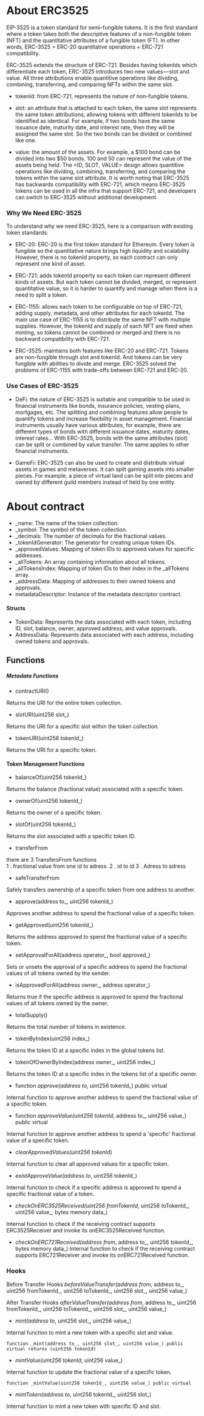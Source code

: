 # About ERC3525

EIP-3525 is a token standard for semi-fungible tokens. It is the first standard where a token takes both the descriptive features of a non-fungible token (NFT) and the quantitative attributes of a fungible token (FT). In other words, ERC-3525 = ERC-20 quantitative operations + ERC-721 compatibility.

ERC-3525 extends the structure of ERC-721. Besides having tokenIds which differentiate each token, ERC-3525 introduces two new values — slot and value. All three attributions enable quantitive operations like dividing, combining, transferring, and comparing NFTs within the same slot.

* tokenId: from ERC-721, represents the nature of non-fungible tokens.

* slot: an attribute that is attached to each token, the same slot represents the same token attributions, allowing tokens with different tokenIds to be identified as identical. For example, if two bonds have the same issuance date, maturity date, and interest rate, then they will be assigned the same slot. So the two bonds can be divided or combined like one.

* value: the amount of the assets. For example, a $100 bond can be divided into two $50 bonds. 100 and 50 can represent the value of the assets being held.
The <ID, SLOT, VALUE> design allows quantitive operations like dividing, combining, transferring, and comparing the tokens within the same slot attribute. It is worth noting that ERC-3525 has backwards compatibility with ERC-721, which means ERC-3525 tokens can be used in all the infra that support ERC-721, and developers can switch to ERC-3525 without additional development.

### Why We Need ERC-3525
To understand why we need ERC-3525, here is a comparison with existing token standards:

* ERC-20: ERC-20 is the first token standard for Ethereum. Every token is fungible so the quantitative nature brings high liquidity and scalability. However, there is no tokenId property, so each contract can only represent one kind of asset.

* ERC-721: adds tokenId property so each token can represent different kinds of assets. But each token cannot be divided, merged, or represent quantitative value, so it is harder to quantify and manage when there is a need to split a token.

* ERC-1155: allows each token to be configurable on top of ERC-721, adding supply, metadata, and other attributes for each tokenId. The main use case of ERC-1155 is to distribute the same NFT with multiple supplies. However, the tokenId and supply of each NFT are fixed when minting, so tokens cannot be combined or merged and there is no backward compatibility with ERC-721.

* ERC-3525: maintains both features like ERC-20 and ERC-721. Tokens are non-fungible through slot and tokenId. And tokens can be very fungible with abilities to divide and merge. ERC-3525 solved the problems of ERC-1155 with trade-offs between ERC-721 and ERC-20.

### Use Cases of ERC-3525

* DeFi: the nature of ERC-3525 is suitable and compatible to be used in financial instruments like bonds, insurance policies, vesting plans, mortgages, etc. The splitting and combining features allow people to quantify tokens and increase flexibility in asset management. Financial instruments usually have various attributes, for example, there are different types of bonds with different issuance dates, maturity dates, interest rates… With ERC-3525, bonds with the same attributes (slot) can be split or combined by value transfer. The same applies to other financial instruments.
  
* GameFi: ERC-3525 can also be used to create and distribute virtual assets in games and metaverses. It can split gaming assets into smaller pieces. For example, a piece of virtual land can be split into pieces and owned by different guild members instead of held by one entity.


# About contract

* _name: The name of the token collection.
* _symbol: The symbol of the token collection.
* _decimals: The number of decimals for the fractional values.
* _tokenIdGenerator: The generator for creating unique token IDs.
* _approvedValues: Mapping of token IDs to approved values for specific addresses.
* _allTokens: An array containing information about all tokens.
* _allTokensIndex: Mapping of token IDs to their index in the _allTokens array.
* _addressData: Mapping of addresses to their owned tokens and approvals.
* metadataDescriptor: Instance of the metadata descriptor contract.

#### Structs

* TokenData: Represents the data associated with each token, including ID, slot, balance, owner, approved address, and value approvals.
* AddressData: Represents data associated with each address, including owned tokens and approvals.


## Functions

##### Metadata Functions

* contractURI()
  
Returns the URI for the entire token collection.


* slotURI(uint256 slot_)

Returns the URI for a specific slot within the token collection.


* tokenURI(uint256 tokenId_)

Returns the URI for a specific token.



#### Token Management Functions

* balanceOf(uint256 tokenId_)

Returns the balance (fractional value) associated with a specific token.


* ownerOf(uint256 tokenId_)

Returns the owner of a specific token.



* slotOf(uint256 tokenId_)

Returns the slot associated with a specific token ID.


* transferFrom

 there are 3 TransfersFrom functions  
 1 . fractional value from one id to adress.
 2 . id to id
 3 . Adress to adress



* safeTransferFrom
  
Safely transfers ownership of a specific token from one address to another.


* approve(address to_, uint256 tokenId_)
 
Approves another address to spend the fractional value of a specific token.


* getApproved(uint256 tokenId_)

Returns the address approved to spend the fractional value of a specific token.


* setApprovalForAll(address operator_, bool approved_)

Sets or unsets the approval of a specific address to spend the fractional values of all tokens owned by the sender.


* isApprovedForAll(address owner_, address operator_)

Returns true if the specific address is approved to spend the fractional values of all tokens owned by the owner.


* totalSupply()

Returns the total number of tokens in existence.


* tokenByIndex(uint256 index_)
  
Returns the token ID at a specific index in the global tokens list.


* tokenOfOwnerByIndex(address owner_, uint256 index_)

Returns the token ID at a specific index in the tokens list of a specific owner.



* function _approve(address to_, uint256 tokenId_) public virtual

Internal function to approve another address to spend the fractional value of a specific token. 


* function _approveValue(uint256 tokenId_, address to_, uint256 value_) public virtual

Internal function to approve another address to spend a 'specific' fractional value of a specific token.

  
* _clearApprovedValues(uint256 tokenId_)

Internal function to clear all approved values for a specific token.



* _existApproveValue(address to_, uint256 tokenId_)

Internal function to check if a specific address is approved to spend a specific fractional value of a token.


* _checkOnERC3525Received(uint256 fromTokenId_, uint256 toTokenId_, uint256 value_, bytes memory data_)
  
Internal function to check if the receiving contract supports ERC3525Receiver and invoke its onERC3525Received function.



* _checkOnERC721Received(address from_, address to_, uint256 tokenId_, bytes memory data_)
Internal function to check if the receiving contract supports ERC721Receiver and invoke its onERC721Received function.

### Hooks

Before Transfer Hooks
_beforeValueTransfer(address from_, address to_, uint256 fromTokenId_, uint256 toTokenId_, uint256 slot_, uint256 value_)

After Transfer Hooks
_afterValueTransfer(address from_, address to_, uint256 fromTokenId_, uint256 toTokenId_, uint256 slot_, uint256 value_)


* _mint(address to_, uint256 slot_, uint256 value_)
  
Internal function to mint a new token with a specific slot and value.

~~~
function _mint(address to_, uint256 slot_, uint256 value_) public virtual returns (uint256 tokenId)
~~~


* _mintValue(uint256 tokenId_, uint256 value_)
  
Internal function to update the fractional value of a specific token.

~~~
function _mintValue(uint256 tokenId_, uint256 value_) public virtual
~~~

* _mintToken(address to_, uint256 tokenId_, uint256 slot_)
  
Internal function to mint a new token with specific ID and slot.
